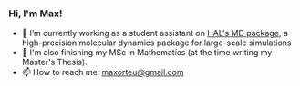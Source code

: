 ### Hi, I'm Max! 

- 🔭 I’m currently working as a student assistant on [HAL's MD package](https://halmd.org/), a high-precision molecular dynamics package for large-scale simulations
- 🌱 I'm also finishing my MSc in Mathematics (at the time writing my Master's Thesis).
- 📫 How to reach me: maxorteu@gmail.com
